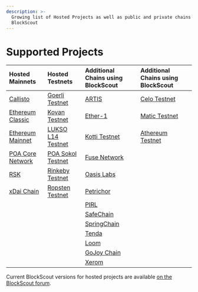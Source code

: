 ```yaml
---
description: >-
  Growing list of Hosted Projects as well as public and private chains using
  BlockScout
---
```


# Supported Projects

| **Hosted Mainnets** | **Hosted Testnets** | **Additional Chains using BlockScout** | **Additional Chains using BlockScout** |
| :--- | :--- | :--- | :--- |
| [Callisto](https://blockscout.com/callisto/mainnet) | [Goerli Testnet](https://blockscout.com/eth/goerli) | [ARTIS](https://explorer.sigma1.artis.network) | [Celo Testnet](https://alfajores-blockscout.celo-testnet.org/) |
| [Ethereum Classic](https://blockscout.com/etc/mainnet) | [Kovan Testnet](https://blockscout.com/eth/kovan) | [Ether-1](https://blocks.ether1.wattpool.net/) | [Matic Testnet](https://explorer.testnet2.matic.network/) |
| [Ethereum Mainnet](https://blockscout.com/eth/mainnet) | [LUKSO L14 Testnet](https://blockscout.com/lukso/l14) | [Kotti Testnet](https://kottiexplorer.ethernode.io/) | [Athereum Testnet](http://athexplorer.ava.network/) |
| [POA Core Network](https://blockscout.com/poa/core) | [POA Sokol Testnet](https://blockscout.com/poa/sokol) | [Fuse Network](https://explorer.fuse.io/) |  |
| [RSK](https://blockscout.com/rsk/mainnet) | [Rinkeby Testnet](https://blockscout.com/eth/rinkeby) | [Oasis Labs](https://blockexplorer.oasiscloud.io/) |  |
| [xDai Chain](https://blockscout.com/poa/dai) | [Ropsten Testnet](https://blockscout.com/eth/ropsten) | [Petrichor](https://explorer.petrachor.com/) |  |
|  |  | [PIRL](http://pirl.es/) |  |
|  |  | [SafeChain](https://explorer.safechain.io) |  |
|  |  | [SpringChain](https://explorer.springrole.com/) |  |
|  |  | [Tenda](https://tenda.network) |  |
|  |  | [Loom](http://plasma-blockexplorer.dappchains.com/) |  |
|  |  | [GoJoy Chain](https://gojoychain.com/) |  |
|  |  | [Xerom](https://blocks.xerom.org/) |  |

Current BlockScout versions for hosted projects are available [on the BlockScout forum](https://forum.poa.network/t/deployed-instances-on-blockscout-com/1938).


